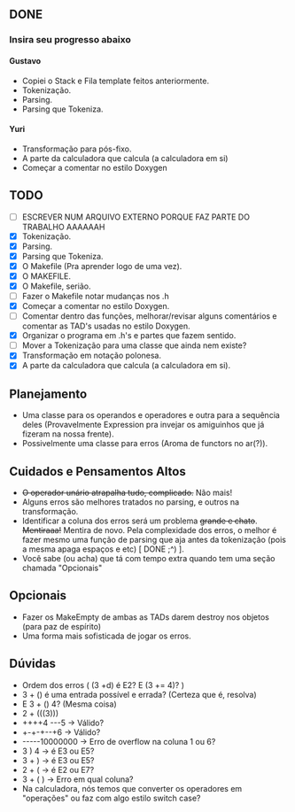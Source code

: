 ## DONE
### Insira seu progresso abaixo
#### Gustavo
- Copiei o Stack e Fila template feitos anteriormente.
- Tokenização.
- Parsing.
- Parsing que Tokeniza.

#### Yuri
- Transformação para pós-fixo.
- A parte da calculadora que calcula (a calculadora em si)
- Começar a comentar no estilo Doxygen

## TODO
- [ ] ESCREVER NUM ARQUIVO EXTERNO PORQUE FAZ PARTE DO TRABALHO AAAAAAH
- [x] Tokenização.
- [x] Parsing.
- [x] Parsing que Tokeniza.
- [x] O Makefile (Pra aprender logo de uma vez).
- [x] O MAKEFILE.
- [x] O Makefile, serião.
- [ ] Fazer o Makefile notar mudanças nos .h
- [x] Começar a comentar no estilo Doxygen.
- [ ] Comentar dentro das funções, melhorar/revisar alguns comentários e comentar as TAD's usadas no estilo Doxygen.
- [x] Organizar o programa em .h's e partes que fazem sentido.
- [ ] Mover a Tokenização para uma classe que ainda nem existe?
- [x] Transformação em notação polonesa.
- [x] A parte da calculadora que calcula (a calculadora em si).

## Planejamento
- Uma classe para os operandos e operadores e outra
para a sequência deles (Provavelmente Expression pra invejar os amiguinhos que
já fizeram na nossa frente).
- Possivelmente uma classe para erros (Aroma de functors no ar(?)).

## Cuidados e Pensamentos Altos
- ~~O operador unário atrapalha tudo, complicado.~~ Não mais!
- Alguns erros são melhores tratados no parsing, e outros na transformação.
- Identificar a coluna dos erros será um problema ~~grande e chato~~. ~~Mentiraaa!~~
Mentira de novo. Pela complexidade dos erros, o melhor é fazer mesmo uma função de
parsing que aja antes da tokenização (pois a mesma apaga espaços e etc) [ DONE ;^) ].
- Você sabe (ou acha) que tá com tempo extra quando tem uma seção chamada "Opcionais"

## Opcionais
- Fazer os MakeEmpty de ambas as TADs darem destroy nos objetos (para paz de espírito)
- Uma forma mais sofisticada de jogar os erros.


## Dúvidas
- Ordem dos erros ( (3 +d) é E2? E (3 += 4)? )
- 3 + () é uma entrada possível e errada? (Certeza que é, resolva)
- E 3 + () 4? (Mesma coisa)
- 2 + (((3)))
- ++++4 ---5 -> Válido?
- +-+-+--+6 -> Válido?
- -----10000000 -> Erro de overflow na coluna 1 ou 6?
- 3 ) 4 -> é E3 ou E5?
- 3 + ) -> é E3 ou E5?
- 2 + ( -> é E2 ou E7?
- 3 + ( ) -> Erro em qual coluna?
- Na calculadora, nós temos que converter os operadores em "operações" ou faz
com algo estilo switch case?
